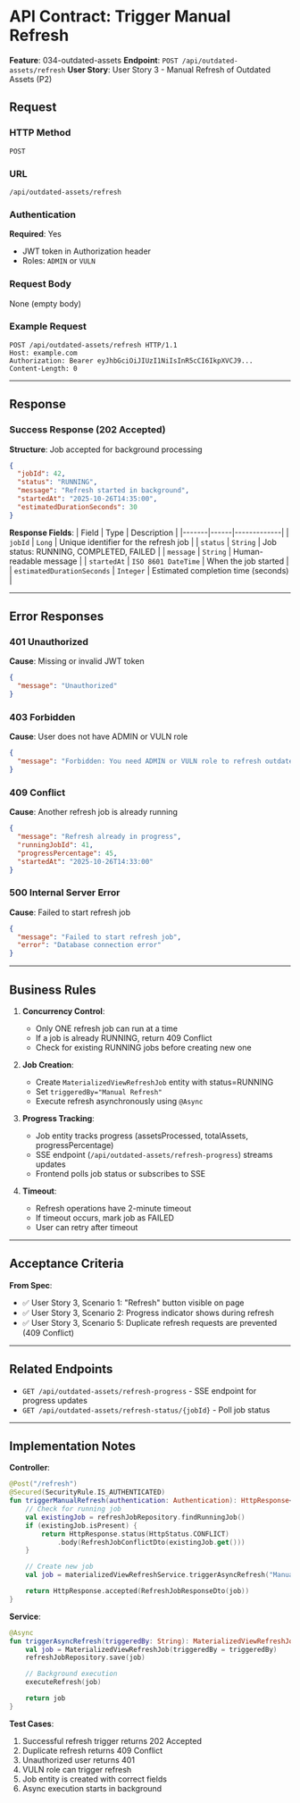 # API Contract: Trigger Manual Refresh

**Feature**: 034-outdated-assets
**Endpoint**: `POST /api/outdated-assets/refresh`
**User Story**: User Story 3 - Manual Refresh of Outdated Assets (P2)

## Request

### HTTP Method
`POST`

### URL
`/api/outdated-assets/refresh`

### Authentication
**Required**: Yes
- JWT token in Authorization header
- Roles: `ADMIN` or `VULN`

### Request Body
None (empty body)

### Example Request

```http
POST /api/outdated-assets/refresh HTTP/1.1
Host: example.com
Authorization: Bearer eyJhbGciOiJIUzI1NiIsInR5cCI6IkpXVCJ9...
Content-Length: 0
```

---

## Response

### Success Response (202 Accepted)

**Structure**: Job accepted for background processing

```json
{
  "jobId": 42,
  "status": "RUNNING",
  "message": "Refresh started in background",
  "startedAt": "2025-10-26T14:35:00",
  "estimatedDurationSeconds": 30
}
```

**Response Fields**:
| Field | Type | Description |
|-------|------|-------------|
| `jobId` | `Long` | Unique identifier for the refresh job |
| `status` | `String` | Job status: RUNNING, COMPLETED, FAILED |
| `message` | `String` | Human-readable message |
| `startedAt` | `ISO 8601 DateTime` | When the job started |
| `estimatedDurationSeconds` | `Integer` | Estimated completion time (seconds) |

---

## Error Responses

### 401 Unauthorized

**Cause**: Missing or invalid JWT token

```json
{
  "message": "Unauthorized"
}
```

### 403 Forbidden

**Cause**: User does not have ADMIN or VULN role

```json
{
  "message": "Forbidden: You need ADMIN or VULN role to refresh outdated assets"
}
```

### 409 Conflict

**Cause**: Another refresh job is already running

```json
{
  "message": "Refresh already in progress",
  "runningJobId": 41,
  "progressPercentage": 45,
  "startedAt": "2025-10-26T14:33:00"
}
```

### 500 Internal Server Error

**Cause**: Failed to start refresh job

```json
{
  "message": "Failed to start refresh job",
  "error": "Database connection error"
}
```

---

## Business Rules

1. **Concurrency Control**:
   - Only ONE refresh job can run at a time
   - If a job is already RUNNING, return 409 Conflict
   - Check for existing RUNNING jobs before creating new one

2. **Job Creation**:
   - Create `MaterializedViewRefreshJob` entity with status=RUNNING
   - Set `triggeredBy="Manual Refresh"`
   - Execute refresh asynchronously using `@Async`

3. **Progress Tracking**:
   - Job entity tracks progress (assetsProcessed, totalAssets, progressPercentage)
   - SSE endpoint (`/api/outdated-assets/refresh-progress`) streams updates
   - Frontend polls job status or subscribes to SSE

4. **Timeout**:
   - Refresh operations have 2-minute timeout
   - If timeout occurs, mark job as FAILED
   - User can retry after timeout

---

## Acceptance Criteria

**From Spec**:
- ✅ User Story 3, Scenario 1: "Refresh" button visible on page
- ✅ User Story 3, Scenario 2: Progress indicator shows during refresh
- ✅ User Story 3, Scenario 5: Duplicate refresh requests are prevented (409 Conflict)

---

## Related Endpoints

- `GET /api/outdated-assets/refresh-progress` - SSE endpoint for progress updates
- `GET /api/outdated-assets/refresh-status/{jobId}` - Poll job status

---

## Implementation Notes

**Controller**:
```kotlin
@Post("/refresh")
@Secured(SecurityRule.IS_AUTHENTICATED)
fun triggerManualRefresh(authentication: Authentication): HttpResponse<RefreshJobResponseDto> {
    // Check for running job
    val existingJob = refreshJobRepository.findRunningJob()
    if (existingJob.isPresent) {
        return HttpResponse.status(HttpStatus.CONFLICT)
            .body(RefreshJobConflictDto(existingJob.get()))
    }

    // Create new job
    val job = materializedViewRefreshService.triggerAsyncRefresh("Manual Refresh")

    return HttpResponse.accepted(RefreshJobResponseDto(job))
}
```

**Service**:
```kotlin
@Async
fun triggerAsyncRefresh(triggeredBy: String): MaterializedViewRefreshJob {
    val job = MaterializedViewRefreshJob(triggeredBy = triggeredBy)
    refreshJobRepository.save(job)

    // Background execution
    executeRefresh(job)

    return job
}
```

**Test Cases**:
1. Successful refresh trigger returns 202 Accepted
2. Duplicate refresh returns 409 Conflict
3. Unauthorized user returns 401
4. VULN role can trigger refresh
5. Job entity is created with correct fields
6. Async execution starts in background
